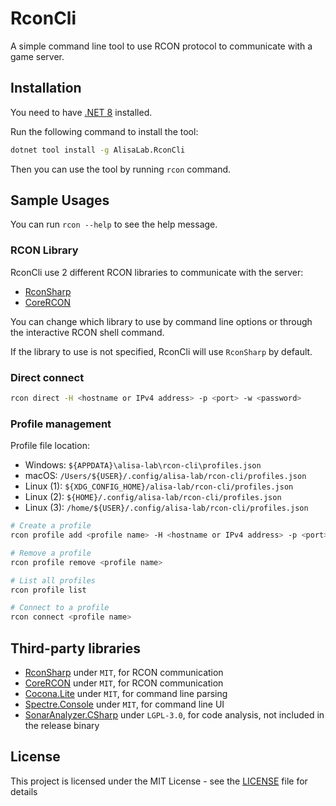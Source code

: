 # RconCli

A simple command line tool to use RCON protocol to communicate with a game server.

## Installation

You need to have [.NET 8](https://dotnet.microsoft.com/download/dotnet/8.0) installed.

Run the following command to install the tool:

```bash
dotnet tool install -g AlisaLab.RconCli
```

Then you can use the tool by running `rcon` command.

## Sample Usages

You can run `rcon --help` to see the help message.

### RCON Library

RconCli use 2 different RCON libraries to communicate with the server:

- [RconSharp](https://github.com/stefanodriussi/rconsharp)
- [CoreRCON](https://github.com/Challengermode/CoreRcon)

You can change which library to use by command line options or through the interactive RCON shell command.

If the library to use is not specified, RconCli will use `RconSharp` by default.

### Direct connect

```bash
rcon direct -H <hostname or IPv4 address> -p <port> -w <password>
```

### Profile management

Profile file location:
- Windows: `${APPDATA}\alisa-lab\rcon-cli\profiles.json`
- macOS: `/Users/${USER}/.config/alisa-lab/rcon-cli/profiles.json`
- Linux (1): `${XDG_CONFIG_HOME}/alisa-lab/rcon-cli/profiles.json`
- Linux (2): `${HOME}/.config/alisa-lab/rcon-cli/profiles.json`
- Linux (3): `/home/${USER}/.config/alisa-lab/rcon-cli/profiles.json`

```bash
# Create a profile
rcon profile add <profile name> -H <hostname or IPv4 address> -p <port> -w <password> -d <description> -e <rcon library>

# Remove a profile
rcon profile remove <profile name>

# List all profiles
rcon profile list

# Connect to a profile
rcon connect <profile name>
```

## Third-party libraries

- [RconSharp](https://github.com/stefanodriussi/rconsharp) under `MIT`, for RCON communication
- [CoreRCON](https://github.com/Challengermode/CoreRcon) under `MIT`, for RCON communication
- [Cocona.Lite](https://github.com/mayuki/Cocona) under `MIT`, for command line parsing
- [Spectre.Console](https://github.com/spectreconsole/spectre.console) under `MIT`, for command line UI
- [SonarAnalyzer.CSharp](https://github.com/SonarSource/sonar-dotnet) under `LGPL-3.0`, for code analysis, not included in the release binary

## License

This project is licensed under the MIT License - see the [LICENSE](./LICENSE) file for details
